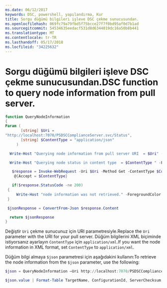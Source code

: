 ```yaml
---
ms.date: 06/12/2017
keywords: DSC, powershell, yapılandırma, Kur
title: Sorgu düğümü bilgileri işleve DSC çekme sunucusundan.
ms.openlocfilehash: 069fc79a79fbd5f75bcce27f7f0bd95af0d7b1ad
ms.sourcegitcommit: 54534635eedacf531d8d6344019dc16a50b8b441
ms.translationtype: MT
ms.contentlocale: tr-TR
ms.lasthandoff: 05/17/2018
ms.locfileid: "34225632"
---
```

# <a name="dsc-function-to-query-node-information-from-pull-server"></a><span data-ttu-id="5a2e4-103">Sorgu düğümü bilgileri işleve DSC çekme sunucusundan.</span><span class="sxs-lookup"><span data-stu-id="5a2e4-103">DSC function to query node information from pull server.</span></span>

```powershell
function QueryNodeInformation
{
Param (
       [string] $Uri =
"http://localhost:7070/PSDSCComplianceServer.svc/Status",
       [string] $ContentType = "application/json"
     )

  Write-Host "Querying node information from pull server URI  = $Uri" -ForegroundColor Green

  Write-Host "Querying node status in content type  = $ContentType " -ForegroundColor Green

   $response = Invoke-WebRequest -Uri $Uri -Method Get -ContentType $ContentType -UseDefaultCredentials -Headers
    @{Accept = $ContentType}

   if($response.StatusCode -ne 200)
 {
     Write-Host "node information was not retrieved." -ForegroundColor Red
 }

 $jsonResponse = ConvertFrom-Json $response.Content

  return $jsonResponse
}
```

<span data-ttu-id="5a2e4-104">Değiştir `Uri` çekme sunucunuz için URI parametresiyle.</span><span class="sxs-lookup"><span data-stu-id="5a2e4-104">Replace the `Uri` parameter with the URI for your pull server.</span></span> <span data-ttu-id="5a2e4-105">Düğüm bilgilerini XML biçiminde istiyorsanız ayarlayın `ContentType` için `application/xml`.</span><span class="sxs-lookup"><span data-stu-id="5a2e4-105">If you want the node information in XML format, set `ContentType` to `application/xml`.</span></span>

<span data-ttu-id="5a2e4-106">Düğüm bilgi almaya `$json` parametresi için aşağıdakini kullanın:</span><span class="sxs-lookup"><span data-stu-id="5a2e4-106">To retrieve the node information from the `$json` parameter, use the following:</span></span>

```powershell
$json = QueryNodeInformation –Uri http://localhost:7070/PSDSCComplianceServer.svc/Status

$json.value | Format-Table TargetName, ConfigurationId, ServerChecksum, NodeCompliant, LastComplianceTime, StatusCode
```